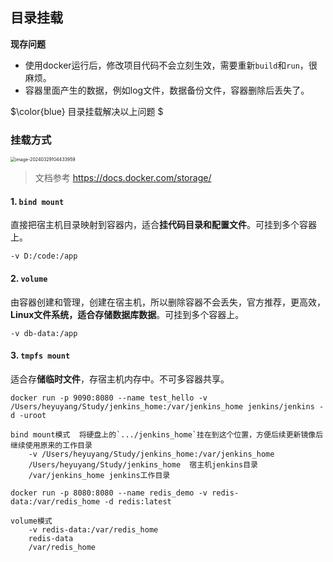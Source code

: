 ## 目录挂载

**现存问题**

- 使用docker运行后，修改项目代码不会立刻生效，需要重新`build`和`run`，很麻烦。
- 容器里面产生的数据，例如log文件，数据备份文件，容器删除后丢失了。

$\color{blue} 目录挂载解决以上问题 $

### 挂载方式

<img src="../../Study/PyProject/PyTestProject/images/docker目录挂载.png" alt="image-20240329104433959" style="zoom:50%;" />

>  文档参考 https://docs.docker.com/storage/

#### 1. `bind mount` 

直接把宿主机目录映射到容器内，适合**挂代码目录和配置文件**。可挂到多个容器上。

`-v D:/code:/app`

#### 2. `volume`

由容器创建和管理，创建在宿主机，所以删除容器不会丢失，官方推荐，更高效，**Linux文件系统，适合存储数据库数据**。可挂到多个容器上。

`-v db-data:/app`

#### 3. `tmpfs mount` 

适合存**储临时文件**，存宿主机内存中。不可多容器共享。



`docker run -p 9090:8080 --name test_hello -v /Users/heyuyang/Study/jenkins_home:/var/jenkins_home jenkins/jenkins -d -uroot`

```
bind mount模式  将硬盘上的`.../jenkins_home`挂在到这个位置，方便后续更新镜像后继续使用原来的工作目录
	-v /Users/heyuyang/Study/jenkins_home:/var/jenkins_home
	/Users/heyuyang/Study/jenkins_home  宿主机jenkins目录
	/var/jenkins_home jenkins工作目录
```

`docker run -p 8080:8080 --name redis_demo -v redis-data:/var/redis_home -d redis:latest`

```
volume模式
	-v redis-data:/var/redis_home
	redis-data
	/var/redis_home
```
